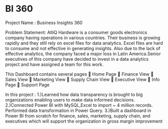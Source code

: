 #  BI 360
Project Name : Business Insights 360

Problem Statement:
AtliQ Hardware is a consumer goods electronics company having operations in various countries. Their business is growing rapidly and they still rely on excel files for data analytics. Excel files are hard to consume and not effective in generating insights. Also due to the lack of effective analytics, the company faced a major loss in Latin America.Senior executives of this company have decided to invest in a data analytics project and have assigned a team for this work.

This Dashboard contains several pages
🔸 Home Page
🔸 Finance View
🔸 Sales View
🔸 Marketing View
🔸 Supply Chain View
🔸 Executive View
🔸 Info Page
🔸 Support Page

In this project :
1.)Learned how data transparency is brought to big organizations enabling users to make data informed decisions.
2.)Connected Power BI with MySQL,Excel to import ~ 4 million records. Performed data transformation in Power Query.
3.)Built a dashboard in Power BI from scratch for finance, sales, marketing, supply chain, and executives which will support the organization in gross margin improvement
